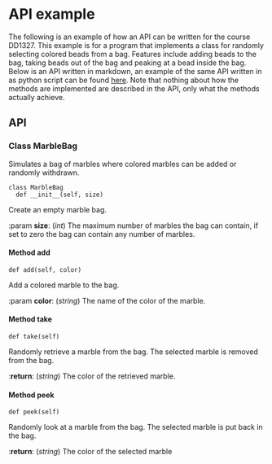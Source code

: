 # API example

The following is an example of how an API can be written for the course DD1327. 
This example is for a program that implements a class for randomly selecting colored beads from a bag. 
Features include adding beads to the bag, taking beads out of the bag and peaking at a bead inside the bag.
Below is an API written in markdown, an example of the same API written in as python script can be found [here](https://github.com/Theo-Ing/grudat_2023/blob/main/api/api.py). Note that nothing about how the methods are implemented are described in the API, only what the methods actually achieve.

## API

### Class MarbleBag
Simulates a bag of marbles where colored marbles can be added or randomly withdrawn.
```
class MarbleBag
  def __init__(self, size)
```
Create an empty marble bag.

:param **size**: (_int_) The maximum number of marbles the bag can contain, if set to zero the bag can contain any number of marbles.

#### Method add
```
def add(self, color)
```
Add a colored marble to the bag.

:param **color**: (_string_) The name of the color of the marble.

#### Method take
```
def take(self)
```
Randomly retrieve a marble from the bag. The selected marble is removed from the bag.

:**return**: (_string_) The color of the retrieved marble.

#### Method peek
```
def peek(self)
```
Randomly look at a marble from the bag. The selected marble is put back in the bag.

:**return**: (_string_) The color of the selected marble
